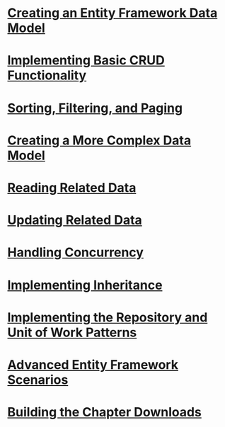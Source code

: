 # [Creating an Entity Framework Data Model](creating-an-entity-framework-data-model-for-an-asp-net-mvc-application.md)
# [Implementing Basic CRUD Functionality](implementing-basic-crud-functionality-with-the-entity-framework-in-asp-net-mvc-application.md)
# [Sorting, Filtering, and Paging](sorting-filtering-and-paging-with-the-entity-framework-in-an-asp-net-mvc-application.md)
# [Creating a More Complex Data Model](creating-a-more-complex-data-model-for-an-asp-net-mvc-application.md)
# [Reading Related Data](reading-related-data-with-the-entity-framework-in-an-asp-net-mvc-application.md)
# [Updating Related Data](updating-related-data-with-the-entity-framework-in-an-asp-net-mvc-application.md)
# [Handling Concurrency](handling-concurrency-with-the-entity-framework-in-an-asp-net-mvc-application.md)
# [Implementing Inheritance](implementing-inheritance-with-the-entity-framework-in-an-asp-net-mvc-application.md)
# [Implementing the Repository and Unit of Work Patterns](implementing-the-repository-and-unit-of-work-patterns-in-an-asp-net-mvc-application.md)
# [Advanced Entity Framework Scenarios](advanced-entity-framework-scenarios-for-an-mvc-web-application.md)
# [Building the Chapter Downloads](building-the-ef5-mvc4-chapter-downloads.md)
